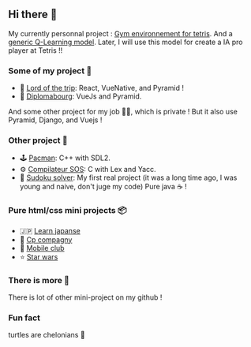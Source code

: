 ## Hi there 👋

My currently personnal project : [Gym environnement for tetris](https://github.com/nderousseaux/gym-pytris). And a [generic Q-Learning model](https://github.com/nderousseaux/lunarlander-v2-qlearning). Later, I will use this model for create a IA pro player at Tetris !!

### Some of my project 🚀
- 🥾 [Lord of the trip](https://github.com/nderousseaux/lord-of-the-trip): React, VueNative, and Pyramid ! 
- 🏰 [Diplomabourg](https://github.com/nderousseaux/diplomabourg): VueJs and Pyramid.

And some other project for my job 👩‍💻, which is private ! But it also use Pyramid, Django, and Vuejs ! 

### Other project 🌳
- 🕹️ [Pacman](https://github.com/nderousseaux/pacman): C++ with SDL2.
- ⚙️ [Compilateur SOS](https://github.com/nderousseaux/compilateur-sos): C with Lex and Yacc.
- 🔢 [Sudoku solver](https://github.com/nderousseaux/sudoku-solver): My first real project (it was a long time ago, I was young and naive, don't juge my code) Pure java ☕️ !

### Pure html/css mini projects 📦
- 🇯🇵 [Learn japanse](https://github.com/nderousseaux/learn-japanese)
- 💼 [Cp compagny](https://github.com/nderousseaux/cp-compagny)
- 📱 [Mobile club](https://github.com/nderousseaux/mobile-club)
- ⭐️ [Star wars](https://github.com/nderousseaux/star-wars)

### There is more 🍰

There is lot of other mini-project on my github !

### Fun fact 
turtles are chelonians 🐢
